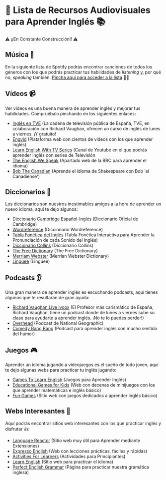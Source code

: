 # 📖 Lista de Recursos Audiovisuales para Aprender Inglés 📚 
⚠️ ¡¡En Constante Construcción!! ⚠️

## Música 🎵
En la siguiente lista de Spotify podrás encontrar canciones de todos los géneros con los que podrás practicar tus habilidades de *listening* y, por qué no, *speaking* también. <a href="https://open.spotify.com/playlist/7gyvu2Pota1vRy2fhJTUxX?si=44381712ded243ee">Pincha aquí para acceder a la lista</a> 🤘🎼

## Vídeos 📹
Ver videos es una buena manera de aprender inglés y mejorar tus habilidades. Compruébalo pinchando en los siguientes enlaces: 
 - <a href="https://www.rtve.es/play/videos/ingles-en-tve/">Inglés en TVE</a> (La cadena de televisión pública de España, TVE, en colaboración con Richard Vaughan, ofrecen un curso de inglés de lunes a viernes. ¡Y gratuito!
 - <a href="https://www.engvid.com/">Engvid</a> (Plataforma web con cientos de videos con los que aprender inglés)
 - <a href="https://www.youtube.com/@LearnEnglishWithTVSeries">Learn English With TV Series</a> (Canal de Youtube en el que podrás aprender inglés con series de Televisión
 - <a href="https://www.bbc.co.uk/learningenglish/english/features/the-english-we-speak">The English We Speak</a> (Apartado web de la BBC para aprender el idioma)
 - <a href="https://www.youtube.com/channel/UCZJJTxA36ZPNTJ1WFIByaeA">Bob The Canadian</a> (Aprende el idioma de Shakespeare con Bob 'el Canadiense')
   
## Diccionarios 📘
Los diccionarios son nuestros inestimables amigos a la hora de aprender un nuevo idioma, aqui te dejo algunos: 
 - <a href="https://dictionary.cambridge.org/es/diccionario/ingles/">Diccionario Cambridge Español-Inglés</a> (Diccionario Oficial de Cambridge)
 - <a href="https://www.wordreference.com/">Wordreference</a> (Diccionario Wordreference)
 - <a href="https://www.cambridge.org/features/IPAchart/">Tabla Fonética del Inglés</a> (Tabla Fonética Interactiva para Aprender la Pronunciación de cada Sonido del Inglés)
 - <a href="https://www.collinsdictionary.com/">Diccionario Collins</a> (Diccionario Collins)
 - <a href="https://www.thefreedictionary.com/">The Free Dictionary</a> (The Free Dictionary)
 - <a href="https://www.merriam-webster.com/">Merriam Webster</a> (Merrian Webster Dictionary)
 - <a href="https://www.linguee.com/">Linguee</a> (Linguee)

## Podcasts 👂
Una gran manera de aprender inglés es escuchando podcasts, aquí tienes algunos que te resultarán de gran ayuda:
 - <a href="https://www.ivoox.com/podcast-richard-vaughan-live_sq_f180769_1.html">Richard Vaughan Live Ivoox</a> (El Profesor más carismático de España, Richard Vaughan, tiene un podcast donde de lunes a viernes sube su clase para ayudarte a aprender inglés. ¡No te lo puedes perder!)
 - <a href="https://www.nationalgeographic.com/podcasts/overheard/">Overhead</a> (Podcast de National Geographic)
 - <a href="https://www.earwolf.com/show/comedy-bang-bang/">Comedy Bang Bang</a> (Podcast para aprender inglés con mucho sentido del humor)
   
## Juegos 🎮
Aprender un idioma jugando a videojuegos es el sueño de todo joven, aquí te dejo algunas webs para practicar tu inglés jugando: 
 - <a href="https://www.gamestolearnenglish.com/">Games To Learn English</a> (Juegos para Aprender Inglés)
 - <a href="https://www.education.com/games/?gad_source=1&gclid=Cj0KCQjwn7mwBhCiARIsAGoxjaJI8C15j3OmBhlDPySRRUIKNQ6B2EMw2zhb4UW2QkfdMkF7Pec2cCcaAq2VEALw_wcB">Educational Games for Kids</a> (Web con decenas de minijuegos con los que aprender matemáticas e inglés básico)
 - <a href="https://learnenglishkids.britishcouncil.org/fun-games/games">Fun Games</a> (Sitio web con juegos dedicados a aprender inglés básico)

## Webs Interesantes 🤠
Aquí podrás encontrar sitios web interesantes con los que practicar inglés y disfrutar 👍:
 - <a href="https://www.languagereactor.com/">Language Reactor</a> (Sitio web muy útil para Aprender mediante Extensiones)
 - <a href="https://www.espressoenglish.net/">Expresso English</a> (Web con lecciones prácticas, fáciles y rápidas)
 - <a href="https://www.cambridgeenglish.org/learning-english/activities-for-learners/">Activities For Learners</a> (Actividades para Principiantes)
 - <a href="https://learnenglish.britishcouncil.org/">Learn English</a> (Sitio web para practicar el idioma)
 - <a href="https://www.perfect-english-grammar.com/">Perfect English Grammar</a> (Página para practicar nuestra gramática inglesa)
